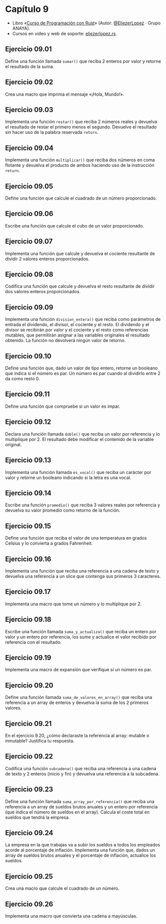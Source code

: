 
# Capítulo 9
* Libro «[Curso de Programación con Rust](https://amzn.to/3WEqWZJ)» (Autor: [@EliezerLopez](https://linkedin.com/in/eliezerlopez) · Grupo ANAYA).
* Cursos en video y web de soporte: [eliezerlopez.rs](https://eliezerlopez.rs).

## Ejercicio 09.01
Define una función llamada ```sumar()``` que reciba 2 enteros por valor y retorne el resultado de la suma.

## Ejercicio 09.02
Crea una macro que imprima el mensaje «¡Hola, Mundo!».

## Ejercicio 09.03
Implementa una función ```restar()``` que reciba 2 números reales y devuelva el resultado de restar el primero menos el segundo. Devuelve el resultado sin hacer uso de la palabra reservada ```return```.

## Ejercicio 09.04
Implementa una función ```multiplicar()``` que reciba dos números en coma flotante y devuelva el producto de ambos haciendo uso de la instrucción ```return```.

## Ejercicio 09.05
Define una función que calcule el cuadrado de un número proporcionado.

## Ejercicio 09.06
Escribe una función que calcule el cubo de un valor proporcionado.

## Ejercicio 09.07
Implementa una función que calcule y devuelva el cociente resultante de dividir 2 valores enteros proporcionados.

## Ejercicio 09.08
Codifica una función que calcule y devuelva el resto resultante de dividir dos valores enteros proporcionados.

## Ejercicio 09.09
Implementa una función ```division_entera()``` que reciba como parámetros de entrada el dividendo, el divisor, el cociente y el resto.
El dividendo y el divisor se recibirán por valor y el cociente y el resto como referencias mutables, que permitirán asignar a las variables originales el resultado obtenido.
La función no devolverá ningún valor de retorno.

## Ejercicio 09.10
Define una función que, dado un valor de tipo entero, retorne un booleano que indica si el número es par. Un número es par cuando al dividirlo entre 2 da como resto 0.

## Ejercicio 09.11
Define una función que compruebe si un valor es impar.

## Ejercicio 09.12
Declara una función llamada ```doble()``` que reciba un valor por referencia y lo multiplique por 2. El resultado debe modificar el contenido de la variable original.

## Ejercicio 09.13
Implementa una función llamada ```es_vocal()``` que reciba un carácter por valor y retorne un booleano indicando si la letra es una vocal.

## Ejercicio 09.14
Escribe una función ```promedio()``` que reciba 3 valores reales por referencia y devuelva su valor promedio como retorno de la función.

## Ejercicio 09.15
Define una función que reciba el valor de una temperatura en grados Celsius y lo convierta a grados Fahrenheit.

## Ejercicio 09.16
Implementa una función que reciba una referencia a una cadena de texto y devuelva una referencia a un slice que contenga sus primeros 3 caracteres.

## Ejercicio 09.17
Implementa una macro que tome un número y lo multiplique por 2.

## Ejercicio 09.18
Escribe una función llamada ```suma_y_actualiza()``` que reciba un entero por valor y un entero por referencia, los sume y actualice el valor recibido por referencia con el resultado.

## Ejercicio 09.19
Implementa una macro de expansión que verifique si un número es par. 

## Ejercicio 09.20
Define una función llamada ```suma_de_valores_en_array()``` que reciba una referencia a un array de enteros y devuelva la suma de los 2 primeros valores.

## Ejercicio 09.21
En el ejercicio 9.20, ¿cómo declaraste la referencia al array: mutable o inmutable? Justifica tu respuesta.

## Ejercicio 09.22
Codifica una función ```subcadena()``` que reciba una referencia a una cadena de texto y 2 enteros (inicio y fin) y devuelva una referencia a la subcadena.

## Ejercicio 09.23
Define una función llamada ```suma_array_por_referencia()``` que reciba una referencia a un array de sueldos brutos anuales y un entero por referencia (que indica el número de sueldos en el array).
Calcula el coste total en sueldos que tendrá la empresa.

## Ejercicio 09.24
La empresa en la que trabajas va a subir los sueldos a todos los empleados acorde al porcentaje de inflación.
Implementa una función que, dados un array de sueldos brutos anuales y el porcentaje de inflación, actualice los sueldos.

## Ejercicio 09.25
Crea una macro que calcule el cuadrado de un número.

## Ejercicio 09.26
Implementa una macro que convierta una cadena a mayúsculas.
